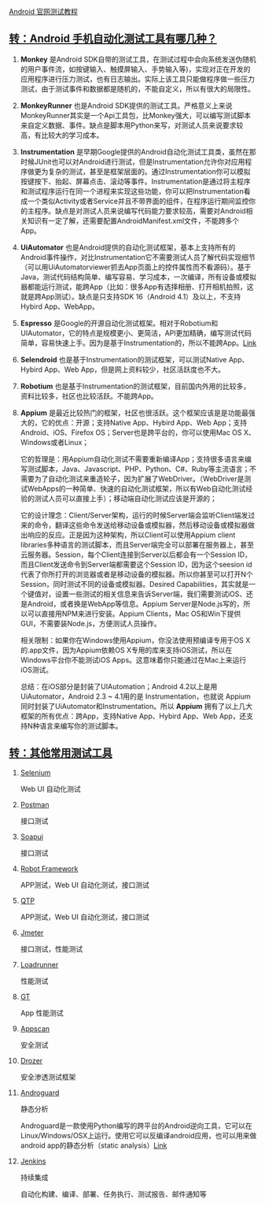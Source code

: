 [Android 官网测试教程](https://developer.android.com/training/testing/fundamentals)

## [转：Android 手机自动化测试工具有哪几种？](https://www.zhihu.com/question/19716849)

1. **Monkey** 是Android SDK自带的测试工具，在测试过程中会向系统发送伪随机的用户事件流，如按键输入、触摸屏输入、手势输入等)，实现对正在开发的应用程序进行压力测试，也有日志输出。实际上该工具只能做程序做一些压力测试，由于测试事件和数据都是随机的，不能自定义，所以有很大的局限性。

2. **MonkeyRunner** 也是Android SDK提供的测试工具。严格意义上来说MonkeyRunner其实是一个Api工具包，比Monkey强大，可以编写测试脚本来自定义数据、事件。缺点是脚本用Python来写，对测试人员来说要求较高，有比较大的学习成本。

3. **Instrumentation** 是早期Google提供的Android自动化测试工具类，虽然在那时候JUnit也可以对Android进行测试，但是Instrumentation允许你对应用程序做更为复杂的测试，甚至是框架层面的。通过Instrumentation你可以模拟按键按下、抬起、屏幕点击、滚动等事件。Instrumentation是通过将主程序和测试程序运行在同一个进程来实现这些功能，你可以把Instrumentation看成一个类似Activity或者Service并且不带界面的组件，在程序运行期间监控你的主程序。缺点是对测试人员来说编写代码能力要求较高，需要对Android相关知识有一定了解，还需要配置AndroidManifest.xml文件，不能跨多个App。

4. **UiAutomator** 也是Android提供的自动化测试框架，基本上支持所有的Android事件操作，对比Instrumentation它不需要测试人员了解代码实现细节（可以用UiAutomatorviewer抓去App页面上的控件属性而不看源码）。基于Java，测试代码结构简单、编写容易、学习成本，一次编译，所有设备或模拟器都能运行测试，能跨App（比如：很多App有选择相册、打开相机拍照，这就是跨App测试）。缺点是只支持SDK 16（Android 4.1）及以上，不支持Hybird App、WebApp。

5. **Espresso** 是Google的开源自动化测试框架。相对于Robotium和UIAutomator，它的特点是规模更小、更简洁，API更加精确，编写测试代码简单，容易快速上手。因为是基于Instrumentation的，所以不能跨App。[Link](https://www.jianshu.com/p/2abcf1e312ec)

6. **Selendroid** 也是基于Instrumentation的测试框架，可以测试Native App、Hybird App、Web App，但是网上资料较少，社区活跃度也不大。

7. **Robotium** 也是基于Instrumentation的测试框架，目前国内外用的比较多，资料比较多，社区也比较活跃。不能跨App。

8. **Appium** 是最近比较热门的框架，社区也很活跃。这个框架应该是是功能最强大的，它的优点：开源；支持Native App、Hybird App、Web App；支持Android、iOS、Firefox OS；Server也是跨平台的，你可以使用Mac OS X、Windows或者Linux；

    它的哲理是：用Appium自动化测试不需要重新编译App；支持很多语言来编写测试脚本，Java、Javascript、PHP、Python、C#、Ruby等主流语言；不需要为了自动化测试来重造轮子，因为扩展了WebDriver。（WebDriver是测试WebApps的一种简单、快速的自动化测试框架，所以有Web自动化测试经验的测试人员可以直接上手）；移动端自动化测试应该是开源的；
    
    它的设计理念：Client/Server架构，运行的时候Server端会监听Client端发过来的命令，翻译这些命令发送给移动设备或模拟器，然后移动设备或模拟器做出响应的反应。正是因为这种架构，所以Client可以使用Appium client libraries多种语言的测试脚本，而且Server端完全可以部署在服务器上，甚至云服务器。Session，每个Client连接到Server以后都会有一个Session ID，而且Client发送命令到Server端都需要这个Session ID，因为这个seesion id代表了你所打开的浏览器或者是移动设备的模拟器。所以你甚至可以打开N个Session，同时测试不同的设备或模拟器。Desired Capabilities，其实就是一个键值对，设置一些测试的相关信息来告诉Server端，我们需要测试iOS、还是Android，或者换是WebApp等信息。Appium Server是Node.js写的，所以可以直接用NPM来进行安装。Appium Clients，Mac OS和Win下提供GUI，不需要装Node.js，方便测试人员操作。
    
    相关限制：如果你在Windows使用Appium，你没法使用预编译专用于OS X的.app文件，因为Appium依赖OS X专用的库来支持iOS测试，所以在Windows平台你不能测试iOS Apps。这意味着你只能通过在Mac上来运行iOS测试。
    
    总结：在iOS部分是封装了UIAutomation；Android 4.2以上是用UiAutomator，Android 2.3 ~ 4.1用的是 Instrumentation，也就说 Appium 同时封装了UiAutomator和Instrumentation。所以 **Appium** 拥有了以上几大框架的所有优点：跨App，支持Native App、Hybird App、Web App，还支持N种语言来编写你的测试脚本。


## [转：其他常用测试工具](https://blog.csdn.net/glongljl/article/details/88118740)

1. [Selenium](https://www.seleniumhq.org)

    Web UI 自动化测试

2. [Postman](https://www.getpostman.com)

    接口测试

3. [Soapui](https://www.soapui.org)

    接口测试
    
4. [Robot Framework](http://robotframework.org)

    APP测试，Web UI 自动化测试，接口测试

5. [QTP](https://software.microfocus.com/en-us/products/unified-functional-automated-testing/overview)

    APP测试，Web UI 自动化测试，接口测试
    
6. [Jmeter](https://jmeter.apache.org) 

    接口测试，性能测试
    
7. [Loadrunner](https://software.microfocus.com/en-us/products/loadrunner-load-testing/overview)

    性能测试
    
8. [GT](https://gt.qq.com)

    App 性能测试
    
9. [Appscan](https://www.ibm.com/developerworks/downloads/r/appscan/)

    安全测试

10. [Drozer](https://www.jianshu.com/p/168cdd3daa1d)

    安全渗透测试框架
    
11. [Androguard](https://github.com/androguard/androguard/)

    静态分析
    
    Androguard是一款使用Python编写的跨平台的Android逆向工具，它可以在 Linux/Windows/OSX上运行。使用它可以反编译android应用，也可以用来做android app的静态分析（static analysis）[Link](http://blog.orleven.com/2017/06/22/android-base/)

    
12. [Jenkins](https://jenkins.io)

    持续集成

    自动化构建、编译、部署、任务执行、测试报告、邮件通知等

